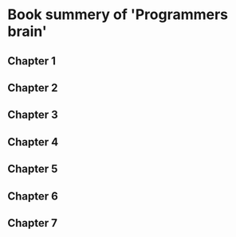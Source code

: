 # Book summery of 'Programmers brain'
## Chapter 1

## Chapter 2

## Chapter 3

## Chapter 4

## Chapter 5

## Chapter 6

## Chapter 7

